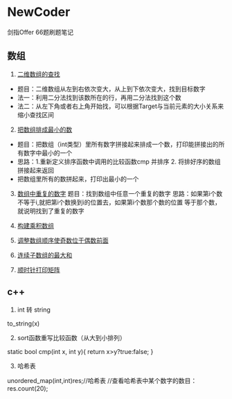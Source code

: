 # NewCoder
剑指Offer 66题刷题笔记
## 数组

1. [二维数组的查找](https://github.com/JINGbw/NewCoder/blob/master/%E6%95%B0%E7%BB%84/%E4%BA%8C%E7%BB%B4%E6%95%B0%E7%BB%84%E7%9A%84%E6%9F%A5%E6%89%BE.cpp)
- 题目：二维数组从左到右依次变大，从上到下依次变大，找到目标数字
- 法一：利用二分法找到该数所在的行，再用二分法找到这个数
- 法二：从左下角或者右上角开始找，可以根据Target与当前元素的大小关系来缩小查找区间

2. [把数组排成最小的数](https://github.com/JINGbw/NewCoder/blob/master/%E6%95%B0%E7%BB%84/%E6%8A%8A%E6%95%B0%E7%BB%84%E6%8E%92%E6%88%90%E6%9C%80%E5%B0%8F%E7%9A%84%E6%95%B0.cpp)
- 题目：把数组（int类型）里所有数字拼接起来排成一个数，打印能拼接出的所有数字中最小的一个
- 思路：1.重新定义排序函数中调用的比较函数cmp 并排序 2. 将排好序的数组拼接起来返回
- 把数组里所有的数拼起来，打印出最小的一个 

3. [数组中重复的数字](https://github.com/JINGbw/NewCoder/blob/master/%E6%95%B0%E7%BB%84/%E6%95%B0%E7%BB%84%E4%B8%AD%E9%87%8D%E5%A4%8D%E7%9A%84%E6%95%B0%E5%AD%97.cpp)
题目：找到数组中任意一个重复的数字
思路：如果第i个数不等于i,就把第i个数换到i的位置去，如果第i个数那个数的位置 等于那个数，就说明找到了重复的数字

4. [构建乘积数组]()

5. [调整数组顺序使奇数位于偶数前面]()

6. [连续子数组的最大和]()

7. [顺时针打印矩阵]()

## c++

1. int 转 string 

to_string(x)

2. sort函数重写比较函数（从大到小排列）

static bool cmp(int x, int y){
return x>y?true:false;
}

3. 哈希表

unordered_map(int,int)res;//哈希表 
//查看哈希表中某个数字的数目：
res.count(20);
